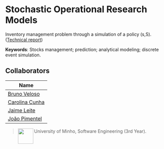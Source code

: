 # Stochastic Operational Research Models


Inventory management problem through a simulation of a policy (s,S). ([Technical report](https://github.com/13caroline/inventory-management/blob/master/Relat%C3%B3rio/MEIO.pdf))

**Keywords**: Stocks management; prediction; analytical modeling; discrete event simulation.

## Collaborators

| Name            	|
|-----------------	|
| [Bruno Veloso](https://github.com/brunocv)                 |
| [Carolina Cunha](https://github.com/13caroline)  	|
| [Jaime Leite](https://github.com/jaimeleite)      	|
| [João Pimentel](https://github.com/citoplasme) 	|


> <img src="https://seeklogo.com/images/U/Universidade_do_Minho-logo-CB2F98451C-seeklogo.com.png" align="left" height="48" width="48" > University of Minho, Software Engineering (3rd Year).
